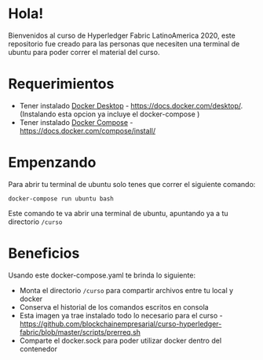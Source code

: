 
# Hola!
Bienvenidos al curso de Hyperledger Fabric LatinoAmerica 2020, este repositorio fue creado para las personas que necesiten una terminal de ubuntu para poder correr el material del curso.

# Requerimientos
 - Tener instalado [Docker Desktop](https://docs.docker.com/desktop/) - https://docs.docker.com/desktop/. (Instalando esta opcion ya incluye el docker-compose )
 - Tener instalado [Docker Compose](https://docs.docker.com/compose/install/) - https://docs.docker.com/compose/install/
 
# Empenzando

Para abrir tu terminal de ubuntu solo tenes que correr el siguiente comando:

    docker-compose run ubuntu bash

Este comando te va abrir una terminal de ubuntu, apuntando ya a tu directorio `/curso`


# Beneficios

Usando este docker-compose.yaml te brinda lo siguiente:

 - Monta el directorio `/curso` para compartir archivos entre tu local y docker
 - Conserva el historial de los comandos escritos en consola
 - Esta imagen ya trae instalado todo lo necesario para el curso - https://github.com/blockchainempresarial/curso-hyperledger-fabric/blob/master/scripts/prerreq.sh
 - Comparte el docker.sock para poder utilizar docker dentro del contenedor